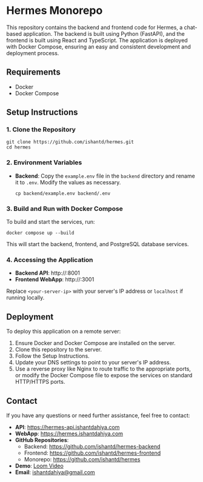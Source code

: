 # Hermes Monorepo

This repository contains the backend and frontend code for Hermes, a chat-based application. The backend is built using Python (FastAPI), and the frontend is built using React and TypeScript. The application is deployed with Docker Compose, ensuring an easy and consistent development and deployment process.

## Requirements

- Docker
- Docker Compose

## Setup Instructions

### 1. Clone the Repository

```shell
git clone https://github.com/ishantd/hermes.git
cd hermes
```

### 2. Environment Variables

- **Backend**: Copy the `example.env` file in the `backend` directory and rename it to `.env`. Modify the values as necessary.
    
    ```shell
    cp backend/example.env backend/.env
    ```

### 3. Build and Run with Docker Compose

To build and start the services, run:

```shell
docker compose up --build
```

This will start the backend, frontend, and PostgreSQL database services.

### 4. Accessing the Application

- **Backend API**: http://<your-server-ip>:8001
- **Frontend WebApp**: http://<your-server-ip>:3001

Replace `<your-server-ip>` with your server's IP address or `localhost` if running locally.

## Deployment

To deploy this application on a remote server:

1. Ensure Docker and Docker Compose are installed on the server.
2. Clone this repository to the server.
3. Follow the Setup Instructions.
4. Update your DNS settings to point to your server's IP address.
5. Use a reverse proxy like Nginx to route traffic to the appropriate ports, or modify the Docker Compose file to expose the services on standard HTTP/HTTPS ports.

## Contact

If you have any questions or need further assistance, feel free to contact:

- **API**: https://hermes-api.ishantdahiya.com
- **WebApp**: https://hermes.ishantdahiya.com
- **GitHub Repositories**:
  - Backend: https://github.com/ishantd/hermes-backend
  - Frontend: https://github.com/ishantd/hermes-frontend
  - Monorepo: https://github.com/ishantd/hermes
- **Demo**: [Loom Video](https://www.loom.com/share/8ff83510a2494903936eb13639077bf2?sid=9f32d5ea-c101-4804-a9c0-0d42fe692696)
- **Email**: ishantdahiya@gmail.com